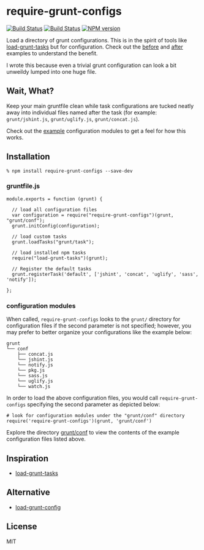 # require-grunt-configs 

[![Build Status](https://travis-ci.org/wilmoore/require-grunt-configs.png?branch=master)](https://travis-ci.org/wilmoore/require-grunt-configs)
[![Build Status](https://david-dm.org/wilmoore/require-grunt-configs.png)](https://david-dm.org/wilmoore/require-grunt-configs)
[![NPM version](https://badge.fury.io/js/require-grunt-configs.png)](http://badge.fury.io/js/require-grunt-configs)

  Load a directory of grunt configurations. This is in the spirit of tools like [load-grunt-tasks][] but for configuration. Check out the [before][] and [after][] examples to understand the benefit.
  
  I wrote this because even a trivial grunt configuration can look a bit unweildy lumped into one huge file.

## Wait, What?

Keep your main gruntfile clean while task configurations are tucked neatly away into individual files named after the task (for example: `grunt/jshint.js`, `grunt/uglify.js`, `grunt/concat.js`).

Check out the [example](https://github.com/wilmoore/require-grunt-configs/tree/master/example/grunt/conf) configuration modules to get a feel for how this works.

## Installation

    % npm install require-grunt-configs --save-dev

### gruntfile.js

    module.exports = function (grunt) {

      // load all configuration files
      var configuration = require("require-grunt-configs")(grunt, "grunt/conf");
      grunt.initConfig(configuration);

      // load custom tasks
      grunt.loadTasks("grunt/task");

      // load installed npm tasks
      require("load-grunt-tasks")(grunt);

      // Register the default tasks
      grunt.registerTask('default', ['jshint', 'concat', 'uglify', 'sass', 'notify']);

    };

### configuration modules

When called, `require-grunt-configs` looks to the `grunt/` directory for configuration files if the second parameter is not specified; however, you may prefer to better organize your configurations like the example below:

    grunt
    └── conf
        ├── concat.js
        └── jshint.js
        └── notify.js
        └── pkg.js
        └── sass.js
        └── uglify.js
        └── watch.js

In order to load the above configuration files, you would call `require-grunt-configs` specifying the second parameter as depicted below:

    # look for configuration modules under the "grunt/conf" directory
    require('require-grunt-configs')(grunt, 'grunt/conf')
    
Explore the directory [grunt/conf](https://github.com/wilmoore/require-grunt-configs/tree/master/example/grunt/conf) to view the contents of the example configuration files listed above.

## Inspiration

- [load-grunt-tasks][]

## Alternative

- [load-grunt-config][]

## License

  MIT

[load-grunt-tasks]:   https://github.com/sindresorhus/load-grunt-tasks
[before]:             https://github.com/wilmoore/require-grunt-configs/blob/master/example/gruntfile.original.js
[after]:              https://github.com/wilmoore/require-grunt-configs/blob/master/example/gruntfile.js
[load-grunt-config]:  https://github.com/firstandthird/load-grunt-config

